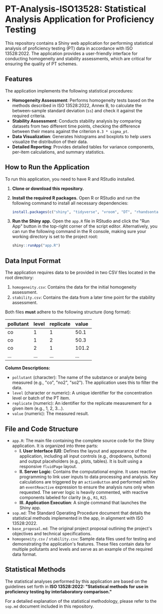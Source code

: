 # PT-Analysis-ISO13528: Statistical Analysis Application for Proficiency Testing

This repository contains a Shiny web application for performing statistical analysis of proficiency testing (PT) data in accordance with ISO 13528:2022. The application provides a user-friendly interface for conducting homogeneity and stability assessments, which are critical for ensuring the quality of PT schemes.

## Features

The application implements the following statistical procedures:

*   **Homogeneity Assessment**: Performs homogeneity tests based on the methods described in ISO 13528:2022, Annex B, to calculate the between-sample standard deviation (`ss`) and check it against the required criteria.
*   **Stability Assessment**: Conducts stability analysis by comparing datasets from two different time points, checking the difference between their means against the criterion `0.3 * sigma_pt`.
*   **Data Visualization**: Generates histograms and boxplots to help users visualize the distribution of their data.
*   **Detailed Reporting**: Provides detailed tables for variance components, per-item calculations, and summary statistics.

## How to Run the Application

To run this application, you need to have R and RStudio installed.

1.  **Clone or download this repository.**

2.  **Install the required R packages.** Open R or RStudio and run the following command to install all necessary dependencies:

    ```R
    install.packages(c("shiny", "tidyverse", "vroom", "DT", "rhandsontable", "shinythemes"))
    ```

3.  **Run the Shiny app.** Open the `app.R` file in RStudio and click the "Run App" button in the top-right corner of the script editor. Alternatively, you can run the following command in the R console, making sure your working directory is set to the project root:

    ```R
    shiny::runApp("app.R")
    ```

## Data Input Format

The application requires data to be provided in two CSV files located in the root directory:

1.  `homogeneity.csv`: Contains the data for the initial homogeneity assessment.
2.  `stability.csv`: Contains the data from a later time point for the stability assessment.

Both files **must** adhere to the following structure (long format):

| pollutant | level | replicate | value     |
| :-------- | :---- | :-------- | :-------- |
| co        | 1     | 1         | 50.1      |
| co        | 1     | 2         | 50.3      |
| co        | 2     | 1         | 101.2     |
| ...       | ...   | ...       | ...       |

**Column Descriptions:**

*   `pollutant` (character): The name of the substance or analyte being measured (e.g., "co", "no2", "so2"). The application uses this to filter the data.
*   `level` (character or numeric): A unique identifier for the concentration level or batch of the PT item.
*   `replicate` (numeric): An identifier for the replicate measurement for a given item (e.g., 1, 2, 3...).
*   `value` (numeric): The measured result.

## File and Code Structure

*   `app.R`: The main file containing the complete source code for the Shiny application. It is organized into three parts:
    *   **I. User Interface (UI)**: Defines the layout and appearance of the application, including all input controls (e.g., dropdowns, buttons) and output placeholders (e.g., plots, tables). It is built using a responsive `fluidPage` layout.
    *   **II. Server Logic**: Contains the computational engine. It uses reactive programming to link user inputs to data processing and analysis. Key calculations are triggered by an `actionButton` and performed within an `eventReactive` expression to ensure the analysis runs only when requested. The server logic is heavily commented, with reactive components labeled for clarity (e.g., `R1`, `R2`).
    *   **III. Application Execution**: A single command that launches the Shiny app.
*   `sop.md`: The Standard Operating Procedure document that details the statistical methods implemented in the app, in alignment with ISO 13528:2022.
*   `base_proposal.md`: The original project proposal outlining the project's objectives and technical specifications.
*   `homogeneity.csv` / `stability.csv`: Sample data files used for testing and demonstrating the application's features. These files contain data for multiple pollutants and levels and serve as an example of the required data format.

## Statistical Methods

The statistical analyses performed by this application are based on the guidelines set forth in **ISO 13528:2022: "Statistical methods for use in proficiency testing by interlaboratory comparison."**

For a detailed explanation of the statistical methodology, please refer to the `sop.md` document included in this repository.